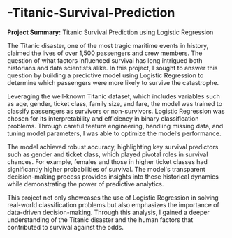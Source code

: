 # -Titanic-Survival-Prediction

**Project Summary:** Titanic Survival Prediction using Logistic Regression

The Titanic disaster, one of the most tragic maritime events in history, claimed the lives of over 1,500 passengers and crew members. The question of what factors influenced survival has long intrigued both historians and data scientists alike. In this project, I sought to answer this question by building a predictive model using Logistic Regression to determine which passengers were more likely to survive the catastrophe.

Leveraging the well-known Titanic dataset, which includes variables such as age, gender, ticket class, family size, and fare, the model was trained to classify passengers as survivors or non-survivors. Logistic Regression was chosen for its interpretability and efficiency in binary classification problems. Through careful feature engineering, handling missing data, and tuning model parameters, I was able to optimize the model’s performance.

The model achieved robust accuracy, highlighting key survival predictors such as gender and ticket class, which played pivotal roles in survival chances. For example, females and those in higher ticket classes had significantly higher probabilities of survival. The model's transparent decision-making process provides insights into these historical dynamics while demonstrating the power of predictive analytics.

This project not only showcases the use of Logistic Regression in solving real-world classification problems but also emphasizes the importance of data-driven decision-making. Through this analysis, I gained a deeper understanding of the Titanic disaster and the human factors that contributed to survival against the odds.

